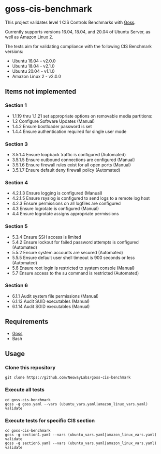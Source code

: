goss-cis-benchmark
===

This project validates level 1 CIS Controls Benchmarks with [Goss](https://github.com/aelsabbahy/goss).

Currently supports versions 16.04, 18.04, and 20.04 of Ubuntu Server, as well as Amazon Linux 2.

The tests aim for validating compliance with the following CIS Benchmark versions:

  * Ubuntu 16.04 - v2.0.0
  * Ubuntu 18.04 - v2.1.0
  * Ubuntu 20.04 - v1.1.0
  * Amazon Linux 2 - v2.0.0

## Items not implemented

### Section 1

  * 1.1.19 thru 1.1.21 set appropriate options on removable media partitions:
  * 1.2 Configure Software Updates (Manual)
  * 1.4.2 Ensure bootloader password is set
  * 1.4.4 Ensure authentication required for single user mode

### Section 3

  * 3.5.1.4 Ensure loopback traffic is configured (Automated)
  * 3.5.1.5 Ensure outbound connections are configured (Manual)
  * 3.5.1.6 Ensure firewall rules exist for all open ports (Manual)
  * 3.5.1.7 Ensure default deny firewall policy (Automated)

### Section 4

  * 4.2.1.3 Ensure logging is configured (Manual)
  * 4.2.1.5 Ensure rsyslog is configured to send logs to a remote log host
  * 4.2.3 Ensure permissions on all logfiles are configured
  * 4.3 Ensure logrotate is configured (Manual)
  * 4.4 Ensure logrotate assigns appropriate permissions

### Section 5

  * 5.3.4 Ensure SSH access is limited
  * 5.4.2 Ensure lockout for failed password attempts is configured (Automated)
  * 5.5.2 Ensure system accounts are secured (Automated)
  * 5.5.5 Ensure default user shell timeout is 900 seconds or less (Automated)
  * 5.6 Ensure root login is restricted to system console (Manual)
  * 5.7 Ensure access to the su command is restricted (Automated)

### Section 6

  * 6.1.1 Audit system file permissions (Manual)
  * 6.1.13 Audit SUID executables (Manual)
  * 6.1.14 Audit SGID executables (Manual)

## Requirements

* [Goss](https://github.com/everops-mikem/goss-cis-benchmark)
* Bash

## Usage

### Clone this repository

```shell
git clone https://github.com/NeowayLabs/goss-cis-benchmark
```

### Execute all tests

```shell
cd goss-cis-benchmark
goss -g goss.yaml --vars (ubuntu_vars.yaml|amazon_linux_vars.yaml) validate
```

### Execute tests for specific CIS section
```shell
cd goss-cis-benchmark
goss -g section1.yaml --vars (ubuntu_vars.yaml|amazon_linux_vars.yaml) validate
goss -g section6.yaml --vars (ubuntu_vars.yaml|amazon_linux_vars.yaml) validate
```
